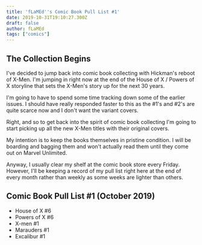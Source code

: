 ```yaml
---
title: 'fLaMEd''s Comic Book Pull List #1'
date: 2019-10-31T19:10:27.300Z
draft: false
author: fLaMEd
tags: ["comics"]
---
```

## The Collection Begins

I've decided to jump back into comic book collecting with Hickman's reboot of X-Men. I'm jumping in right now at the end of the House of X / Powers of X storyline that sets the X-Men's story up for the next 30 years.

I'm going to have to spend some time tracking down some of the earlier issues. I should have really responded faster to this as the #1's and #2's are quite scarce now and I don't want the variant covers.

Right, and so to get back into the spirit of comic book collecting I'm going to start picking up all the new X-Men titles with their original covers.

My intention is to keep the books themselves in pristine condition. I will be boarding and bagging them and won't actually read them until they come out on Marvel Unlimited. 

Anyway, I usually clear my shelf at the comic book store every Friday. However, I'll be keeping a record of my pull list right here at the end of every month rather than weekly as some weeks are lighter than others.

## Comic Book Pull List #1 (October 2019)

- House of X #6
- Powers of X #6
- X-men #1
- Marauders #1
- Excalibur #1